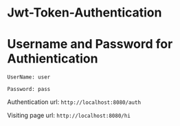 # Jwt-Token-Authentication
# Username and Password for Authientication
`UserName: user`

`Password: pass`

Authentication url:  `http://localhost:8080/auth`

Visiting page url:  `http://localhost:8080/hi`
